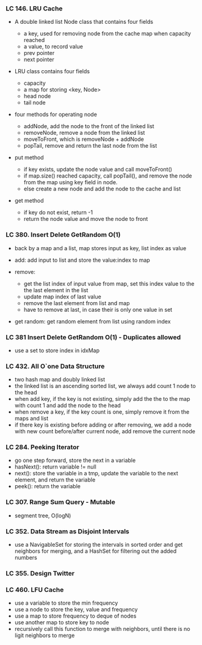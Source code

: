 ### LC 146. LRU Cache
* A double linked list Node class that contains four fields
  * a key, used for removing node from the cache map when capacity reached
  * a value, to record value
  * prev pointer
  * next pointer

* LRU class contains four fields
  * capacity
  * a map for storing \<key, Node>
  * head node
  * tail node

* four methods for operating node 
  * addNode, add the node to the front of the linked list 
  * removeNode, remove a node from the linked list 
  * moveToFront, which is removeNode + addNode
  * popTail, remove and return the last node from the list

* put method
  * if key exists, update the node value and call moveToFront()
  * if map.size() reached capacity, call popTail(), and remove the node from the map using key field in node.
  * else create a new node and add the node to the cache and list

* get method
  * if key do not exist, return -1
  * return the node value and move the node to front

### LC 380. Insert Delete GetRandom O(1)
* back by a map and a list, map stores input as key, list index as value
* add: add input to list and store the value:index to map
* remove: 
  * get the list index of input value from map, set this index value to the the last element in the list
  * update map index of last value
  * remove the last element from list and map
  * have to remove at last, in case their is only one value in set
  
* get random: get random element from list using random index

### LC 381 Insert Delete GetRandom O(1) - Duplicates allowed
* use a set to store index in idxMap



### LC 432. All O`one Data Structure
* two hash map and doubly linked list
* the linked list is an ascending sorted list, we always add count 1 node to the head
* when add key, if the key is not existing, simply add the the to the map with count 1 and add the node to the head
* when remove a key, if the key count is one, simply remove it from the maps and list
* if there key is existing before adding or after removing, we add a node with new count before/after current node, add remove the current node 


### LC 284. Peeking Iterator
* go one step forward, store the next in a variable
* hasNext(): return variable != null
* next(): store the variable in a tmp, update the variable to the next element, and return the variable
* peek(): return the variable

### LC 307. Range Sum Query - Mutable
* segment tree, O(logN)

### LC 352. Data Stream as Disjoint Intervals
* use a NavigableSet for storing the intervals in sorted order and get neighbors for merging, and a HashSet for filtering out the added numbers


### LC 355. Design Twitter
  
### LC 460. LFU Cache
* use a variable to store the min frequency
* use a node to store the key, value and frequency
* use a map to store frequency to deque of nodes 
* use another map to store key to node
* recursively call this function to merge with neighbors, until there is no ligit neighbors to merge
  